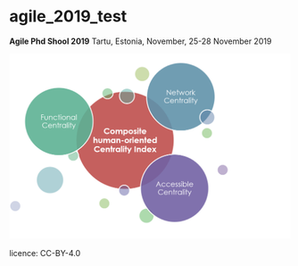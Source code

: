 # agile_2019_test
**Agile Phd Shool 2019**
Tartu, Estonia, November, 25-28 November 2019

![Proposed Composite human-oriented Centrality index, conceptualization](Graph_v2.png)

licence: CC-BY-4.0
